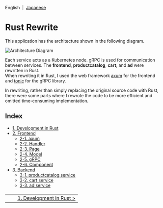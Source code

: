 English&nbsp;&nbsp;|&nbsp;&nbsp;[Japanese](../jp/index.md)

# Rust Rewrite

This application has the architecture shown in the following diagram.

![Architecture Diagram](/docs/img/architecture-diagram.png)

Each service acts as a Kubernetes node. gRPC is used for communication between services.
The **frontend**, **productcatalog**, **cart**, and **ad** were rewritten in Rust.  
When rewriting it in Rust, I used the web framework [axum](https://github.com/tokio-rs/axum) for the frontend and [tonic](https://github.com/hyperium/tonic) for the gRPC library.

In rewriting, rather than simply replacing the original source code with Rust, there were some parts where I rewrote the code to be more efficient and omitted time-consuming implementation.

## Index

- [1. Development in Rust](./1.development/1-0.development.md)
- [2. Frontend](./2.frontend/2-0.frontend.md)
  - [2-1. axum](./2.frontend/2-1.axum.md)
  - [2-2. Handler](./2.frontend/2-2.handler.md)
  - [2-3. Page](./2.frontend/2-3.page.md)
  - [2-4. Model](./2.frontend/2-4.model.md)
  - [2-5. gRPC](./2.frontend/2-5.rpc.md)
  - [2-6. Component](./2.frontend/2-6.component.md)
- [3. Backend](./3.backend/3-0.backend.md)
  - [3-1. productcatalog service](./3.backend/3-1.productcatalog.md)
  - [3-2. cart service](./3.backend/3-2.cart.md)
  - [3-3. ad service](./3.backend/3-3.ad.md)

<table style="width: 90%; margin-top: 20px;">
<tr>
<td style="text-align: left"></td>
<td></td>
<td style="text-align: right"><a href="./1.development/1-0.development.md">1. Development in Rust&nbsp;&gt;</a></td>
</tr>
</table>
